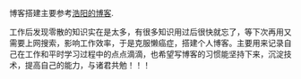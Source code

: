 博客搭建主要参考[浩阳的博客](https://github.com/Gaohaoyang/gaohaoyang.github.io).

工作后发现零散的知识实在是太多，有很多知识用过后很快就忘了，等下次再用又需要上网搜索，影响工作效率，于是克服懒癌症，搭建个人博客。主要用来记录自己在工作和平时学习过程中的点点滴滴，也希望写博客的习惯能坚持下来，沉淀技术，提高自己的能力，与诸君共勉！！！
